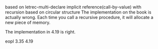 based on letrec-multi-declare
implicit reference(call-by-value) with recursion based on circular structure
The implementation on the book is actually wrong. Each time you call a recursive
procedure, it will allocate a new piece of memory.

The implementation in 4.19 is right.

eopl 3.35 4.19
